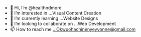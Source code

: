 - 👋 Hi, I’m @healthndmore
- 👀 I’m interested in ...Visual Content Creation
- 🌱 I’m currently learning ...Website Designs
- 💞️ I’m looking to collaborate on ...Web Development 
- 📫 How to reach me ...Okwuohachinenyeyvonne@gmail.com

<!---
healthndmore/healthndmore is a ✨ special ✨ repository because its `README.md` (this file) appears on your GitHub profile.
You can click the Preview link to take a look at your changes.
--->
